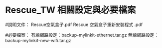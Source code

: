 # Rescue_TW 相關設定與必要檔案

#說明文件：
Rescue空氣盒子.pdf
Rescue 空氣盒子重新安裝程式 .pdf

#必要檔案：
有線網路設定：backup-mylinkit-ethernet.tar.gz
無線網路設定：backup-mylinkit-new-wifi.tar.gz
